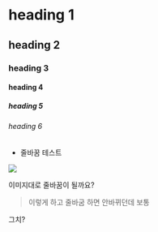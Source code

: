 # heading 1
## heading 2
### heading 3
#### heading 4
##### heading 5
###### heading 6

- 줄바꿈 테스트

![](https://i.imgur.com/3t4a966.png)

이미지대로 줄바꿈이 될까요?

>이렇게 하고 줄바굼 하면
안바뀌던데 보통

그치?